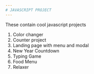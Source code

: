 ```yaml
---
# JAVASCRIPT PROJECT
---
```


These contain cool javascript projects
1. Color changer
2. Counter project
3. Landing page with menu and modal
4. New Year Countdown
5. Typing Game
6. Food Menu
7. Relaxer 
